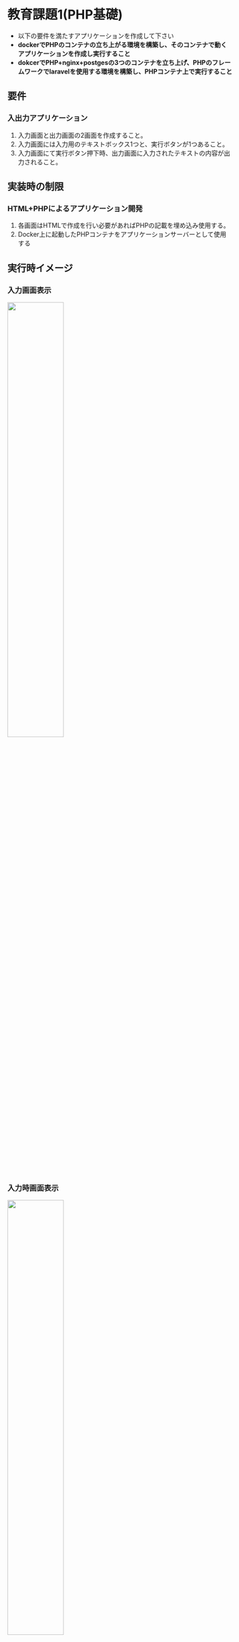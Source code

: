 # 教育課題1(PHP基礎)

- 以下の要件を満たすアプリケーションを作成して下さい
- **dockerでPHPのコンテナの立ち上がる環境を構築し、そのコンテナで動くアプリケーションを作成し実行すること**
- **dokcerでPHP+nginx+postgesの3つのコンテナを立ち上げ、PHPのフレームワークでlaravelを使用する環境を構築し、PHPコンテナ上で実行すること**

## 要件

### 入出力アプリケーション

1. 入力画面と出力画面の2画面を作成すること。
2. 入力画面には入力用のテキストボックス1つと、実行ボタンが1つあること。
3. 入力画面にて実行ボタン押下時、出力画面に入力されたテキストの内容が出力されること。
  
## 実装時の制限

### HTML+PHPによるアプリケーション開発

1. 各画面はHTMLで作成を行い必要があればPHPの記載を埋め込み使用する。
2. Docker上に起動したPHPコンテナをアプリケーションサーバーとして使用する

## 実行時イメージ

### 入力画面表示

<img src="top.png" width="50%">

### 入力時画面表示

<img src="input.png" width="50%">

### 出力時画面表示

<img src="output.png" width="50%">
